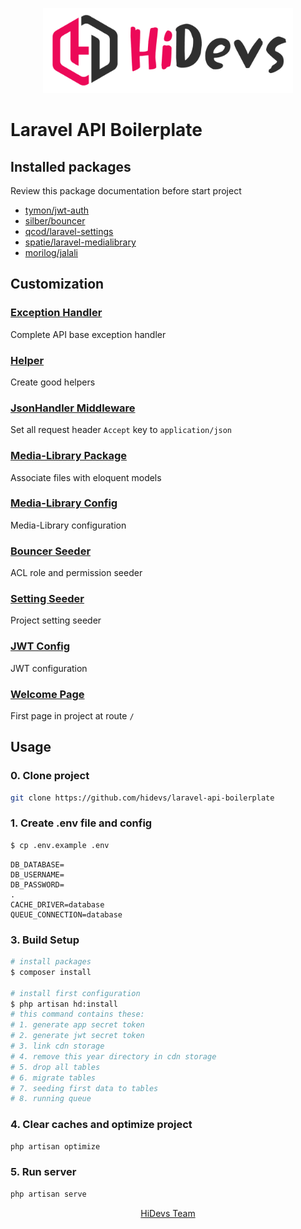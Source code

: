 <p align="center">
<a href="https://hidevs.team" target="_blank">
<img src="public/welcome/img/logo.png" width="400">
</a>
</p>

# Laravel API Boilerplate




## Installed packages
Review this package documentation before start project

* [tymon/jwt-auth](https://github.com/tymondesigns/jwt-auth)
* [silber/bouncer](https://github.com/JosephSilber/bouncer)
* [qcod/laravel-settings](https://github.com/qcod/laravel-settings)
* [spatie/laravel-medialibrary](https://github.com/spatie/laravel-medialibrary)
* [morilog/jalali](https://github.com/morilog/jalali)




## Customization

### [Exception Handler](app/Exceptions/Handler.php)
Complete API base exception handler

### [Helper](app/Helpers/base.php)
Create good helpers

### [JsonHandler Middleware](app/Http/Middleware/JsonHandler.php)
Set all request header `Accept` key to `application/json`

### [Media-Library Package](https://spatie.be/docs/laravel-medialibrary)
Associate files with eloquent models

### [Media-Library Config](config/media-library.php)
Media-Library configuration

### [Bouncer Seeder](database/seeders/BouncerSeeder.php)
ACL role and permission seeder

### [Setting Seeder](database/seeders/SettingSeeder.php)
Project setting seeder

### [JWT Config](config/jwt.php)
JWT configuration

### [Welcome Page](resources/views/welcome.blade.php)
First page in project at route `/`




## Usage

### 0. Clone project
```bash
git clone https://github.com/hidevs/laravel-api-boilerplate
```

### 1. Create .env file and config
```bash
$ cp .env.example .env
```
```dotenv
DB_DATABASE=
DB_USERNAME=
DB_PASSWORD=
.
CACHE_DRIVER=database
QUEUE_CONNECTION=database
```




### 3. Build Setup

```bash
# install packages
$ composer install

# install first configuration
$ php artisan hd:install
# this command contains these:
# 1. generate app secret token
# 2. generate jwt secret token
# 3. link cdn storage
# 4. remove this year directory in cdn storage
# 5. drop all tables
# 6. migrate tables
# 7. seeding first data to tables
# 8. running queue
```




### 4. Clear caches and optimize project
```bash
php artisan optimize
```





### 5. Run server
```bash
php artisan serve
```




<p align="center">
    <a href="https://hidevs.team">HiDevs Team</a>
</p>
